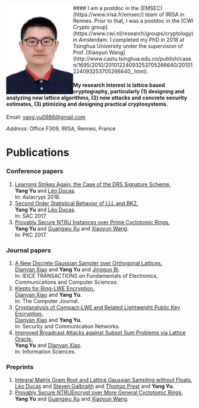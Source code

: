 <img align="left" src="head.jpg" width="180" height="240" alt="我的头像"> 
#### I am a postdoc in the [EMSEC](https://www.irisa.fr/emsec/) team of IRISA in Rennes. Prior to that, I was a postdoc in the [CWI Crypto group](https://www.cwi.nl/research/groups/cryptology) in Amsterdam. I completed my PhD in 2018 at Tsinghua University under the supervision of Prof. [Xiaoyun Wang](http://www.castu.tsinghua.edu.cn/publish/casen/1695/2010/20101224093253705266640/20101224093253705266640_.html).   

#### My research interest is lattice based cryptography, particularly (1) designing and analyzing new lattice algorithms, (2) new attacks and concrete security estimates, (3) ptimizing and designing practical cryptosystems.

_Email:_ yang.yu0986@gmail.com

_Address:_ Office F309, IRISA, Rennes, France

# Publications

### Conference papers
1. [Learning Strikes Again: the Case of the DRS Signature Scheme.](https://eprint.iacr.org/2018/294)    
   **Yang Yu** and [Léo Ducas](https://homepages.cwi.nl/~ducas/).        
   In: Asiacrypt 2018.
2. [Second Order Statistical Behavior of LLL and BKZ.](https://eprint.iacr.org/2017/730)    
   **Yang Yu** and [Léo Ducas](https://homepages.cwi.nl/~ducas/).       
   In: SAC 2017.
3. [Provably Secure NTRU Instances over Prime Cyclotomic Rings.](https://link.springer.com/chapter/10.1007/978-3-662-54365-8_17)    
   **Yang Yu** and [Guangwu Xu](http://people.uwm.edu/gxu4uwm/) and [Xiaoyun Wang](http://www.castu.tsinghua.edu.cn/publish/casen/1695/2010/20101224093253705266640/20101224093253705266640_.html).        
   In: PKC 2017.

### Journal papers
1. [A New Discrete Gaussian Sampler over Orthogonal Lattices.](https://search.ieice.org/bin/summary.php?id=e101-a_11_1880)    
   [Dianyan Xiao](https://xiaodianyan.github.io/) and **Yang Yu** and [Jingguo Bi](http://www.castu.tsinghua.edu.cn/publish/cas/1696/2015/20150616142420143920698/20150616142420143920698_.html).     
   In: IEICE TRANSACTIONS on Fundamentals of Electronics, Communications and Computer Sciences.
2. [Klepto for Ring-LWE Encryption.](https://academic.oup.com/comjnl/article-abstract/61/8/1228/5035449)  
   [Dianyan Xiao](https://xiaodianyan.github.io/) and **Yang Yu**.    
   In: The Computer Journal.
3. [Cryptanalysis of Compact-LWE and Related Lightweight Public Key Encryption.](https://www.hindawi.com/journals/scn/2018/4957045/)    
   [Dianyan Xiao](https://xiaodianyan.github.io/) and **Yang Yu**.    
   In: Security and Communication Networks.
4. [Improved Broadcast Attacks against Subset Sum Problems via Lattice Oracle.](https://www.sciencedirect.com/science/article/pii/S0020025518302780)    
   **Yang Yu** and [Dianyan Xiao](https://xiaodianyan.github.io/).    
   In: Information Sciences.

### Preprints
1. [Integral Matrix Gram Root and Lattice Gaussian Sampling without Floats.](https://eprint.iacr.org/2019/320)    
   [Léo Ducas](https://homepages.cwi.nl/~ducas/) and [Steven Galbraith](https://www.math.auckland.ac.nz/~sgal018/) and [Thomas Prest](https://tprest.github.io/) and **Yang Yu**.
2. [Provably Secure NTRUEncrypt over More General Cyclotomic Rings.](https://eprint.iacr.org/2017/304)    
   **Yang Yu** and [Guangwu Xu](http://people.uwm.edu/gxu4uwm/) and [Xiaoyun Wang](http://www.castu.tsinghua.edu.cn/publish/casen/1695/2010/20101224093253705266640/20101224093253705266640_.html).    


